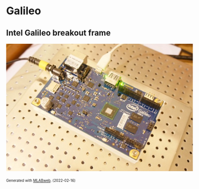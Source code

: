 <!--- PrjInfo ---> <!--- Please remove this line after manually editing --->
<!--- 00a56be08b96043df9e37d6aff7b6990 --->
<!--- Created:2022-02-16 21:50:45.619139: ---> 
<!--- Author:: ---> 
<!--- AuthorEmail:: ---> 
<!--- Tags:: ---> 
<!--- Ust:: ---> 
<!--- Label --->
<!--- ELabel ---> 
<!--- Name:Galileo: --->
# Galileo
<!--- LongName --->
## Intel Galileo breakout frame
<!--- ELongName ---> 

<!--- Lead --->

<!--- ELead ---> 

![Galileo](doc/img/Intel_Galileo_top_small.jpg) 


<!--- Description --->
<!--- EDescription --->
<!--- Content --->
<!--- EContent --->
<sub><sup> Generated with [MLABweb](https://github.com/MLAB-project/MLABweb). (2022-02-16)</sup></sub>